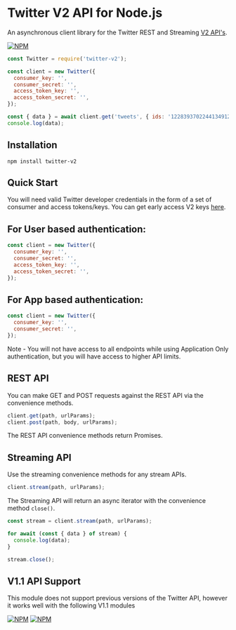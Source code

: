 # Twitter V2 API for Node.js

An asynchronous client library for the Twitter REST and Streaming [V2 API's](https://developer.twitter.com/en/docs/twitter-api/early-access).

[![NPM](https://nodei.co/npm/twitter-v2.png)](https://nodei.co/npm/twitter-v2/)

```javascript
const Twitter = require('twitter-v2');

const client = new Twitter({
  consumer_key: '',
  consumer_secret: '',
  access_token_key: '',
  access_token_secret: '',
});

const { data } = await client.get('tweets', { ids: '1228393702244134912' });
console.log(data);
```

## Installation

`npm install twitter-v2`

## Quick Start

You will need valid Twitter developer credentials in the form of a set of consumer and access tokens/keys. You can get early access V2 keys [here](https://developer.twitter.com/en/apply-for-access).

## For User based authentication:

```javascript
const client = new Twitter({
  consumer_key: '',
  consumer_secret: '',
  access_token_key: '',
  access_token_secret: '',
});
```

## For App based authentication:

```javascript
const client = new Twitter({
  consumer_key: '',
  consumer_secret: '',
});
```

Note - You will not have access to all endpoints while using Application Only authentication, but you will have access to higher API limits.

## REST API

You can make GET and POST requests against the REST API via the convenience methods.

```javascript
client.get(path, urlParams);
client.post(path, body, urlParams);
```

The REST API convenience methods return Promises.

## Streaming API

Use the streaming convenience methods for any stream APIs.

```javascript
client.stream(path, urlParams);
```

The Streaming API will return an async iterator with the convenience method `close()`.

```javascript
const stream = client.stream(path, urlParams);

for await (const { data } of stream) {
  console.log(data);
}

stream.close();
```

## V1.1 API Support

This module does not support previous versions of the Twitter API, however it works well with the following V1.1 modules

[![NPM](https://nodei.co/npm/twitter.png?compact=true)](https://nodei.co/npm/twitter/)
[![NPM](https://nodei.co/npm/twit.png?compact=true)](https://nodei.co/npm/twit/)

